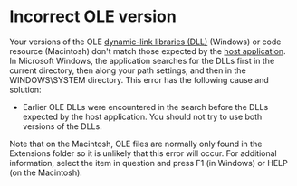 
# Incorrect OLE version

Your versions of the OLE  [dynamic-link libraries (DLL)](b8bdf64f-5920-1ae9-16d0-b26d09524a30.md) (Windows) or code resource (Macintosh) don't match those expected by the [host application](b8bdf64f-5920-1ae9-16d0-b26d09524a30.md). In Microsoft Windows, the application searches for the DLLs first in the current directory, then along your path settings, and then in the WINDOWS\SYSTEM directory. This error has the following cause and solution:



- Earlier OLE DLLs were encountered in the search before the DLLs expected by the host application. You should not try to use both versions of the DLLs.
    

Note that on the Macintosh, OLE files are normally only found in the Extensions folder so it is unlikely that this error will occur.
For additional information, select the item in question and press F1 (in Windows) or HELP (on the Macintosh).
